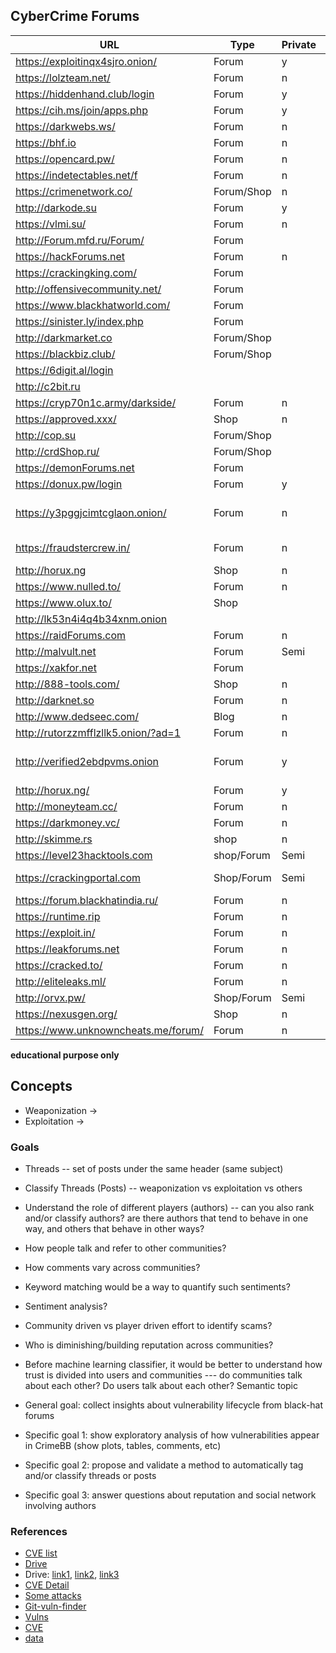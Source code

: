 ## CyberCrime Forums

URL                                 | Type       | Private | Notes                                                  
------------------------------------|------------|---------|-------------------------------------------------------
https://exploitinqx4sjro.onion/     | Forum      | y       | RU                                                    
https://lolzteam.net/               | Forum      | n       | RU                             
https://hiddenhand.club/login       | Forum      | y       | carding                                               
https://cih.ms/join/apps.php        | Forum      | y       | RU
https://darkwebs.ws/                | Forum      | n       | RU
https://bhf.io                      | Forum      | n       | RU
https://opencard.pw/                | Forum      | n       | RU   
https://indetectables.net/f         | Forum      | n       | Spanish     
https://crimenetwork.co/            | Forum/Shop | n       | German       
http://darkode.su                   | Forum      | y       |                                                       
https://vlmi.su/                    | Forum      | n       |                                                       
http://Forum.mfd.ru/Forum/          | Forum      |         |                                                       
https://hackForums.net              | Forum      | n       | skids                                                 
https://crackingking.com/           | Forum      |         |                                                       
http://offensivecommunity.net/      | Forum      |         |                                                       
https://www.blackhatworld.com/      | Forum      |         |                                                       
https://sinister.ly/index.php       | Forum      |         |                                                       
http://darkmarket.co                | Forum/Shop |         |                                                       
https://blackbiz.club/              | Forum/Shop |         |                                                       
https://6digit.al/login             |            |         | dead?                                                 
http://c2bit.ru                     |            |         | RU                                                      
https://cryp70n1c.army/darkside/    | Forum      | n       |                                                       
https://approved.xxx/               | Shop       | n       | Carding, accounts...                                                       
http://cop.su                       | Forum/Shop |         | RU                                                    
http://crdShop.ru/                  | Forum/Shop |         | RU                                                    
https://demonForums.net             | Forum      |         |                                                       
https://donux.pw/login              | Forum      | y       |                                                       
https://y3pggjcimtcglaon.onion/     | Forum      | n       | Darknet mirror of https://darkmoney.vc/, RU                                               
https://fraudstercrew.in/           | Forum      | n       | Anti-Adblocker Splash                                               
http://horux.ng                     | Shop       | n       |                                                       
https://www.nulled.to/              | Forum      | n       |                                                       
https://www.olux.to/                | Shop       |         |                                                       
http://lk53n4i4q4b34xnm.onion       |            |         | dead?                                                       
https://raidForums.com              | Forum      | n       |                                                       
http://malvult.net                  | Forum      | Semi    |           
https://xakfor.net                  | Forum      |         | RU                                 
http://888-tools.com/               | Shop       | n       |                                                       
http://darknet.so                   | Forum      | n       | RU                                                      
http://www.dedseec.com/             | Blog       | n       | Hindi                                                      
http://rutorzzmfflzllk5.onion/?ad=1 | Forum      | n       |                              
http://verified2ebdpvms.onion       | Forum      | y       | premium marketplace in ENG and RU paid only      
http://horux.ng/                    | Forum      | y       |
http://moneyteam.cc/                | Forum      | n       | carding
https://darkmoney.vc/               | Forum      | n       | RU  
http://skimme.rs                    | shop       | n       | Skimming shop
https://level23hacktools.com        | shop/Forum | Semi    | premium marketplace
https://crackingportal.com          | Shop/Forum | Semi    | premium/free marketplace
https://forum.blackhatindia.ru/     | Forum      | n       | free
https://runtime.rip                 | Forum      | n       | free
https://exploit.in/                 | Forum      | n       | Semi
https://leakforums.net              | Forum      | n       | Semi
https://cracked.to/                 | Forum      | n       | Semi
http://eliteleaks.ml/               | Forum      | n       | Semi
http://orvx.pw/                     | Shop/Forum | Semi    | Semi
https://nexusgen.org/               | Shop       | n       | premium
https://www.unknowncheats.me/forum/ | Forum      | n       | free

**educational purpose only**

## Concepts

* Weaponization -> 
* Exploitation -> 

### Goals

* Threads -- set of posts under the same header (same subject)  
* Classify Threads (Posts) -- weaponization vs exploitation vs others  
* Understand the role of different players (authors) -- can you also rank and/or classify authors? are there authors that tend to behave in one way, and others that behave in other ways?

* How people talk and refer to other communities?  
* How comments vary across communities?  
* Keyword matching would be a way to quantify such sentiments?  
* Sentiment analysis?  
* Community driven vs player driven effort to identify scams?  
* Who is diminishing/building reputation across communities?  
* Before machine learning classifier, it would be better to understand how trust is divided into users and communities --- do communities talk about each other?  Do users talk about each other?   Semantic topic  

* General goal: collect insights about vulnerability lifecycle from black-hat forums
* Specific goal 1: show exploratory analysis of how vulnerabilities appear in CrimeBB (show plots, tables, comments, etc)  
* Specific goal 2: propose and validate a method to automatically tag and/or classify threads or posts  
* Specific goal 3: answer questions about reputation and social network involving authors  

### References

* [CVE list](https://www.cve.org/Downloads)
* [Drive](https://drive.google.com/drive/u/0/folders/184juXWCPiQmUimj4B5B9WOe2nw812l46)  
* Drive: [link1](https://docs.google.com/document/d/1JdDxqwocB2d0kuuBY3XbJ3Xmj7TLLPOOdMRfbnqhn9k/), [link2](https://docs.google.com/document/d/1TvyvR7oWiPNDjiAnHdGjjw1BL7p7-2GXxosz7rSL-cI/), [link3](https://docs.google.com/presentation/d/1sgviDNJydlCv9rSBgrhKBkk6mnmnkxmU_7OyQ7Kk5yY/)  
* [CVE Detail](https://www.cvedetails.com/index.php)  
* [Some attacks](https://gist.github.com/v1m/10d7b7b05e90c7dae29f)  
* [Git-vuln-finder](https://github.com/cve-search/git-vuln-finder)  
* [Vulns](https://github.com/hannob/vulns)  
* [CVE](https://en.wikipedia.org/wiki/Common_Vulnerabilities_and_Exposures)  
* [data](https://nvd.nist.gov/vuln/data-feeds#JSON_FEED)  
